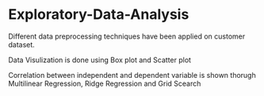# Exploratory-Data-Analysis
Different data preprocessing techniques have been applied on customer dataset.

Data Visulization is done using Box plot and Scatter plot

Correlation between independent and dependent variable is shown thorugh Multilinear Regression, Ridge Regression and Grid Scearch
